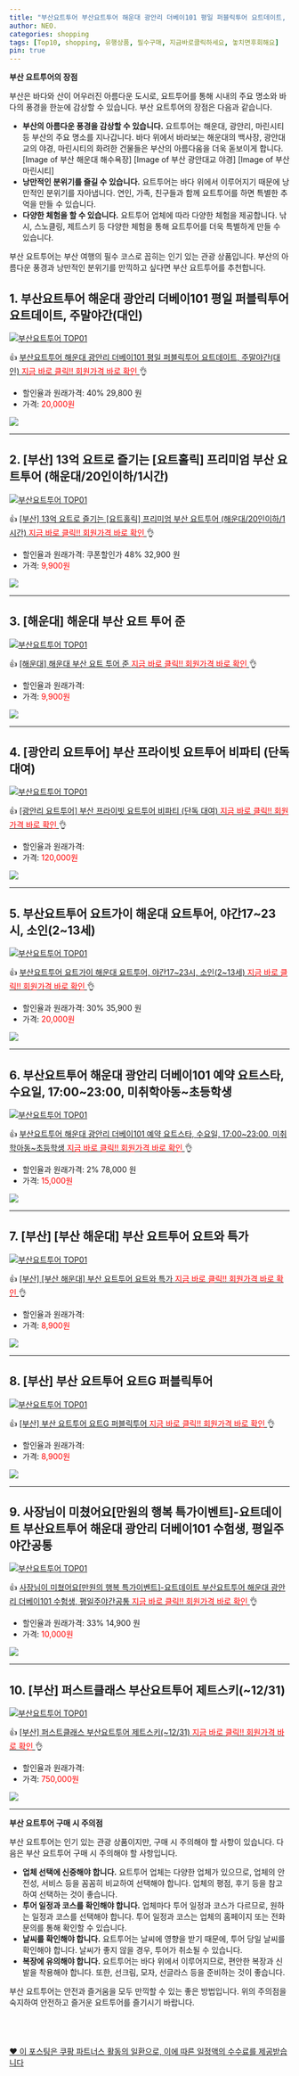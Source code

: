 ```yaml
---
title: "부산요트투어 부산요트투어 해운대 광안리 더베이101 평일 퍼블릭투어 요트데이트, 주말야간(대인) 필수 필요 추천 제품 비교 최저 가격 비교 장점 구매 후기 구매평"
author: NEO.
categories: shopping
tags: [Top10, shopping, 유행상품, 필수구매, 지금바로클릭하세요, 놓치면후회해요]
pin: true
---
```

**부산 요트투어의 장점**

부산은 바다와 산이 어우러진 아름다운 도시로, 요트투어를 통해 시내의 주요 명소와 바다의 풍경을 한눈에 감상할 수 있습니다. 부산 요트투어의 장점은 다음과 같습니다.

* **부산의 아름다운 풍경을 감상할 수 있습니다.** 요트투어는 해운대, 광안리, 마린시티 등 부산의 주요 명소를 지나갑니다. 바다 위에서 바라보는 해운대의 백사장, 광안대교의 야경, 마린시티의 화려한 건물들은 부산의 아름다움을 더욱 돋보이게 합니다.
[Image of 부산 해운대 해수욕장]
[Image of 부산 광안대교 야경]
[Image of 부산 마린시티]
* **낭만적인 분위기를 즐길 수 있습니다.** 요트투어는 바다 위에서 이루어지기 때문에 낭만적인 분위기를 자아냅니다. 연인, 가족, 친구들과 함께 요트투어를 하면 특별한 추억을 만들 수 있습니다.
* **다양한 체험을 할 수 있습니다.** 요트투어 업체에 따라 다양한 체험을 제공합니다. 낚시, 스노클링, 제트스키 등 다양한 체험을 통해 요트투어를 더욱 특별하게 만들 수 있습니다.

부산 요트투어는 부산 여행의 필수 코스로 꼽히는 인기 있는 관광 상품입니다. 부산의 아름다운 풍경과 낭만적인 분위기를 만끽하고 싶다면 부산 요트투어를 추천합니다.

   

## 1. 부산요트투어 해운대 광안리 더베이101 평일 퍼블릭투어 요트데이트, 주말야간(대인)

[![부산요트투어 TOP01](https://thumbnail8.coupangcdn.com/thumbnails/remote/490x490ex/image/vendor_inventory/81e3/1e21cd57bc9585284170c255486576dedb0a8366b15f4175df9eb6da1fbd.jpg)](https://link.coupang.com/re/AFFSDP?lptag=AF3617701&subid=GithubCoopas&pageKey=7716379575&traceid=V0-153&itemId=20697054160&vendorItemId=87768435647)


👍 [부산요트투어 해운대 광안리 더베이101 평일 퍼블릭투어 요트데이트, 주말야간(대인) <font color=red> 지금 바로 클릭!! 회원가격 바로 확인 </font> ](https://link.coupang.com/re/AFFSDP?lptag=AF3617701&subid=GithubCoopas&pageKey=7716379575&traceid=V0-153&itemId=20697054160&vendorItemId=87768435647) 👌 


- 할인율과 원래가격: 40%  29,800   원
- 가격: <span style='color:red'>20,000원</span>

[![](/discount_price.png)](https://link.coupang.com/re/AFFSDP?lptag=AF3617701&subid=GithubCoopas&pageKey=7716379575&traceid=V0-153&itemId=20697054160&vendorItemId=87768435647)

---


   

## 2. [부산] 13억 요트로 즐기는 [요트홀릭] 프리미엄 부산 요트투어 (해운대/20인이하/1시간)

[![부산요트투어 TOP01](https://thumbnail9.coupangcdn.com/thumbnails/remote/490x490ex/image/travel_reactor/travelSeller/common/A00206605/27d61308-73fa-4a5b-925c-8cb2ca3241fa.jpg)](https://link.coupang.com/re/AFFTDP?lptag=AF3617701&subid=GithubCoopas&pageKey=251275172&traceid=V0-153&itemId=None&vendorItemId=None)


👍 [[부산] 13억 요트로 즐기는 [요트홀릭] 프리미엄 부산 요트투어 (해운대/20인이하/1시간) <font color=red> 지금 바로 클릭!! 회원가격 바로 확인 </font> ](https://link.coupang.com/re/AFFTDP?lptag=AF3617701&subid=GithubCoopas&pageKey=251275172&traceid=V0-153&itemId=None&vendorItemId=None) 👌 


- 할인율과 원래가격: 쿠폰할인가 48%  32,900   원
- 가격: <span style='color:red'>9,900원</span>

[![](/discount_price.png)](https://link.coupang.com/re/AFFTDP?lptag=AF3617701&subid=GithubCoopas&pageKey=251275172&traceid=V0-153&itemId=None&vendorItemId=None)

---


   

## 3. [해운대] 해운대 부산 요트 투어 준

[![부산요트투어 TOP01](https://thumbnail7.coupangcdn.com/thumbnails/remote/490x490ex/image/travel_reactor/travelSeller/common/A00351315/5339ea23-35ce-4889-b7a3-15966120923c.jpg)](https://link.coupang.com/re/AFFTDP?lptag=AF3617701&subid=GithubCoopas&pageKey=10000000634582&traceid=V0-153&itemId=None&vendorItemId=None)


👍 [[해운대] 해운대 부산 요트 투어 준 <font color=red> 지금 바로 클릭!! 회원가격 바로 확인 </font> ](https://link.coupang.com/re/AFFTDP?lptag=AF3617701&subid=GithubCoopas&pageKey=10000000634582&traceid=V0-153&itemId=None&vendorItemId=None) 👌 


- 할인율과 원래가격: 
- 가격: <span style='color:red'>9,900원</span>

[![](/discount_price.png)](https://link.coupang.com/re/AFFTDP?lptag=AF3617701&subid=GithubCoopas&pageKey=10000000634582&traceid=V0-153&itemId=None&vendorItemId=None)

---


   

## 4. [광안리 요트투어] 부산 프라이빗 요트투어 비파티 (단독 대여)

[![부산요트투어 TOP01](https://thumbnail6.coupangcdn.com/thumbnails/remote/490x490ex/image/travel_reactor/travelSeller/common/A00402912/c9e04a78-49a0-4b22-876e-ca44daab79a3.jpg)](https://link.coupang.com/re/AFFTDP?lptag=AF3617701&subid=GithubCoopas&pageKey=10000000570890&traceid=V0-153&itemId=None&vendorItemId=None)


👍 [[광안리 요트투어] 부산 프라이빗 요트투어 비파티 (단독 대여) <font color=red> 지금 바로 클릭!! 회원가격 바로 확인 </font> ](https://link.coupang.com/re/AFFTDP?lptag=AF3617701&subid=GithubCoopas&pageKey=10000000570890&traceid=V0-153&itemId=None&vendorItemId=None) 👌 


- 할인율과 원래가격: 
- 가격: <span style='color:red'>120,000원</span>

[![](/discount_price.png)](https://link.coupang.com/re/AFFTDP?lptag=AF3617701&subid=GithubCoopas&pageKey=10000000570890&traceid=V0-153&itemId=None&vendorItemId=None)

---


   

## 5. 부산요트투어 요트가이 해운대 요트투어, 야간17~23시, 소인(2~13세)

[![부산요트투어 TOP01](https://thumbnail10.coupangcdn.com/thumbnails/remote/490x490ex/image/vendor_inventory/36b0/5e703e728bb77b4d3d00d2c33419cc6bce557c9447f1a5ad6a0dda1b2b22.jpg)](https://link.coupang.com/re/AFFSDP?lptag=AF3617701&subid=GithubCoopas&pageKey=7633940525&traceid=V0-153&itemId=20267478033&vendorItemId=85495269494)


👍 [부산요트투어 요트가이 해운대 요트투어, 야간17~23시, 소인(2~13세) <font color=red> 지금 바로 클릭!! 회원가격 바로 확인 </font> ](https://link.coupang.com/re/AFFSDP?lptag=AF3617701&subid=GithubCoopas&pageKey=7633940525&traceid=V0-153&itemId=20267478033&vendorItemId=85495269494) 👌 


- 할인율과 원래가격: 30%  35,900   원
- 가격: <span style='color:red'>20,000원</span>

[![](/discount_price.png)](https://link.coupang.com/re/AFFSDP?lptag=AF3617701&subid=GithubCoopas&pageKey=7633940525&traceid=V0-153&itemId=20267478033&vendorItemId=85495269494)

---


   

## 6. 부산요트투어 해운대 광안리 더베이101 예약 요트스타, 수요일, 17:00~23:00, 미취학아동~초등학생

[![부산요트투어 TOP01](https://thumbnail6.coupangcdn.com/thumbnails/remote/490x490ex/image/vendor_inventory/3ba6/5f18afa65c816afd65c5f664943afe1d19d80e24b644df1f2780e2976412.jpg)](https://link.coupang.com/re/AFFSDP?lptag=AF3617701&subid=GithubCoopas&pageKey=7701689685&traceid=V0-153&itemId=20622305491&vendorItemId=87696528783)


👍 [부산요트투어 해운대 광안리 더베이101 예약 요트스타, 수요일, 17:00~23:00, 미취학아동~초등학생 <font color=red> 지금 바로 클릭!! 회원가격 바로 확인 </font> ](https://link.coupang.com/re/AFFSDP?lptag=AF3617701&subid=GithubCoopas&pageKey=7701689685&traceid=V0-153&itemId=20622305491&vendorItemId=87696528783) 👌 


- 할인율과 원래가격: 2%  78,000   원
- 가격: <span style='color:red'>15,000원</span>

[![](/discount_price.png)](https://link.coupang.com/re/AFFSDP?lptag=AF3617701&subid=GithubCoopas&pageKey=7701689685&traceid=V0-153&itemId=20622305491&vendorItemId=87696528783)

---


   

## 7. [부산] [부산 해운대] 부산 요트투어 요트와 특가

[![부산요트투어 TOP01](https://thumbnail6.coupangcdn.com/thumbnails/remote/490x490ex/image/travel_reactor/travelSeller/common/A00351315/5bf207af-7228-4c37-b102-c6b4c5c9e6ee.jpg)](https://link.coupang.com/re/AFFTDP?lptag=AF3617701&subid=GithubCoopas&pageKey=10000000619237&traceid=V0-153&itemId=None&vendorItemId=None)


👍 [[부산] [부산 해운대] 부산 요트투어 요트와 특가 <font color=red> 지금 바로 클릭!! 회원가격 바로 확인 </font> ](https://link.coupang.com/re/AFFTDP?lptag=AF3617701&subid=GithubCoopas&pageKey=10000000619237&traceid=V0-153&itemId=None&vendorItemId=None) 👌 


- 할인율과 원래가격: 
- 가격: <span style='color:red'>8,900원</span>

[![](/discount_price.png)](https://link.coupang.com/re/AFFTDP?lptag=AF3617701&subid=GithubCoopas&pageKey=10000000619237&traceid=V0-153&itemId=None&vendorItemId=None)

---


   

## 8. [부산] 부산 요트투어 요트G 퍼블릭투어

[![부산요트투어 TOP01](https://thumbnail10.coupangcdn.com/thumbnails/remote/490x490ex/image/travel_reactor/travelSeller/common/A00351315/25b776f7-09e3-4639-97ff-f098c309a845.jpg)](https://link.coupang.com/re/AFFTDP?lptag=AF3617701&subid=GithubCoopas&pageKey=10000000652350&traceid=V0-153&itemId=None&vendorItemId=None)


👍 [[부산] 부산 요트투어 요트G 퍼블릭투어 <font color=red> 지금 바로 클릭!! 회원가격 바로 확인 </font> ](https://link.coupang.com/re/AFFTDP?lptag=AF3617701&subid=GithubCoopas&pageKey=10000000652350&traceid=V0-153&itemId=None&vendorItemId=None) 👌 


- 할인율과 원래가격: 
- 가격: <span style='color:red'>8,900원</span>

[![](/discount_price.png)](https://link.coupang.com/re/AFFTDP?lptag=AF3617701&subid=GithubCoopas&pageKey=10000000652350&traceid=V0-153&itemId=None&vendorItemId=None)

---


   

## 9. 사장님이 미쳤어요[만원의 행복 특가이벤트]-요트데이트 부산요트투어 해운대 광안리 더베이101 수험생, 평일주야간공통

[![부산요트투어 TOP01](https://thumbnail8.coupangcdn.com/thumbnails/remote/490x490ex/image/vendor_inventory/e4be/f1a30f5acc5aa4659875e7cd4dbb2a5d4ea53503a3e139311805f77f67b4.jpg)](https://link.coupang.com/re/AFFSDP?lptag=AF3617701&subid=GithubCoopas&pageKey=7739485278&traceid=V0-153&itemId=20818805474&vendorItemId=87887392758)


👍 [사장님이 미쳤어요[만원의 행복 특가이벤트]-요트데이트 부산요트투어 해운대 광안리 더베이101 수험생, 평일주야간공통 <font color=red> 지금 바로 클릭!! 회원가격 바로 확인 </font> ](https://link.coupang.com/re/AFFSDP?lptag=AF3617701&subid=GithubCoopas&pageKey=7739485278&traceid=V0-153&itemId=20818805474&vendorItemId=87887392758) 👌 


- 할인율과 원래가격: 33%  14,900   원
- 가격: <span style='color:red'>10,000원</span>

[![](/discount_price.png)](https://link.coupang.com/re/AFFSDP?lptag=AF3617701&subid=GithubCoopas&pageKey=7739485278&traceid=V0-153&itemId=20818805474&vendorItemId=87887392758)

---


   

## 10. [부산] 퍼스트클래스 부산요트투어 제트스키(~12/31)

[![부산요트투어 TOP01](https://thumbnail6.coupangcdn.com/thumbnails/remote/490x490ex/image/travel_reactor/travelSeller/common/A00186206/5b9e92b3-af4e-423f-a4b9-63d68f18304a.jpg)](https://link.coupang.com/re/AFFTDP?lptag=AF3617701&subid=GithubCoopas&pageKey=10000010001798&traceid=V0-153&itemId=None&vendorItemId=None)


👍 [[부산] 퍼스트클래스 부산요트투어 제트스키(~12/31) <font color=red> 지금 바로 클릭!! 회원가격 바로 확인 </font> ](https://link.coupang.com/re/AFFTDP?lptag=AF3617701&subid=GithubCoopas&pageKey=10000010001798&traceid=V0-153&itemId=None&vendorItemId=None) 👌 


- 할인율과 원래가격: 
- 가격: <span style='color:red'>750,000원</span>

[![](/discount_price.png)](https://link.coupang.com/re/AFFTDP?lptag=AF3617701&subid=GithubCoopas&pageKey=10000010001798&traceid=V0-153&itemId=None&vendorItemId=None)

---
**부산 요트투어 구매 시 주의점**

부산 요트투어는 인기 있는 관광 상품이지만, 구매 시 주의해야 할 사항이 있습니다. 다음은 부산 요트투어 구매 시 주의해야 할 사항입니다.

* **업체 선택에 신중해야 합니다.** 요트투어 업체는 다양한 업체가 있으므로, 업체의 안전성, 서비스 등을 꼼꼼히 비교하여 선택해야 합니다. 업체의 평점, 후기 등을 참고하여 선택하는 것이 좋습니다.
* **투어 일정과 코스를 확인해야 합니다.** 업체마다 투어 일정과 코스가 다르므로, 원하는 일정과 코스를 선택해야 합니다. 투어 일정과 코스는 업체의 홈페이지 또는 전화 문의를 통해 확인할 수 있습니다.
* **날씨를 확인해야 합니다.** 요트투어는 날씨에 영향을 받기 때문에, 투어 당일 날씨를 확인해야 합니다. 날씨가 좋지 않을 경우, 투어가 취소될 수 있습니다.
* **복장에 유의해야 합니다.** 요트투어는 바다 위에서 이루어지므로, 편안한 복장과 신발을 착용해야 합니다. 또한, 선크림, 모자, 선글라스 등을 준비하는 것이 좋습니다.

부산 요트투어는 안전과 즐거움을 모두 만끽할 수 있는 좋은 방법입니다. 위의 주의점을 숙지하여 안전하고 즐거운 요트투어를 즐기시기 바랍니다.<br><br><br><br><br> [ ❤  이 포스팅은 쿠팡 파트너스 활동의 일환으로, 이에 따른 일정액의 수수료를 제공받습니다](https://link.coupang.com/a/bcEFyh)